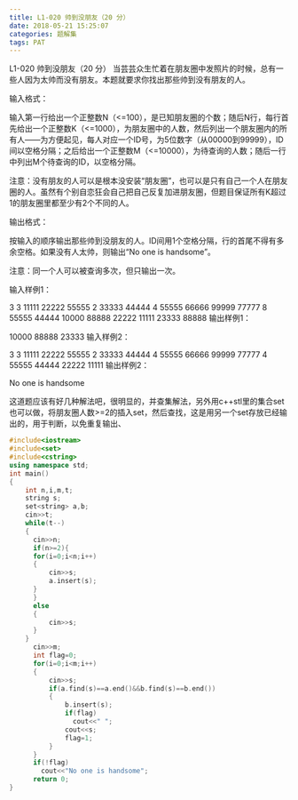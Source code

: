 ```yaml
---
title: L1-020 帅到没朋友（20 分）
date: 2018-05-21 15:25:07
categories: 题解集
tags: PAT
---
```


L1-020 帅到没朋友（20 分）
当芸芸众生忙着在朋友圈中发照片的时候，总有一些人因为太帅而没有朋友。本题就要求你找出那些帅到没有朋友的人。

输入格式：

输入第一行给出一个正整数N（<=100），是已知朋友圈的个数；随后N行，每行首先给出一个正整数K（<=1000），为朋友圈中的人数，然后列出一个朋友圈内的所有人——为方便起见，每人对应一个ID号，为5位数字（从00000到99999），ID间以空格分隔；之后给出一个正整数M（<=10000），为待查询的人数；随后一行中列出M个待查询的ID，以空格分隔。

注意：没有朋友的人可以是根本没安装“朋友圈”，也可以是只有自己一个人在朋友圈的人。虽然有个别自恋狂会自己把自己反复加进朋友圈，但题目保证所有K超过1的朋友圈里都至少有2个不同的人。

输出格式：

按输入的顺序输出那些帅到没朋友的人。ID间用1个空格分隔，行的首尾不得有多余空格。如果没有人太帅，则输出“No one is handsome”。

注意：同一个人可以被查询多次，但只输出一次。

输入样例1：

3
3 11111 22222 55555
2 33333 44444
4 55555 66666 99999 77777
8
55555 44444 10000 88888 22222 11111 23333 88888
输出样例1：

10000 88888 23333
输入样例2：

3
3 11111 22222 55555
2 33333 44444
4 55555 66666 99999 77777
4
55555 44444 22222 11111
输出样例2：

No one is handsome

这道题应该有好几种解法吧，很明显的，并查集解法，另外用c++stl里的集合set也可以做，将朋友圈人数>=2的插入set，然后查找，这是用另一个set存放已经输出的，用于判断，以免重复输出、

```cpp
#include<iostream>
#include<set>
#include<cstring>
using namespace std;
int main()
{
    int n,i,m,t;
    string s;
    set<string> a,b;
    cin>>t;
    while(t--)
    {
      cin>>n;
      if(n>=2){
      for(i=0;i<n;i++)
      {
          cin>>s;
          a.insert(s);
      }
      }
      else
      {
          cin>>s;
      }
    }
      cin>>m;
      int flag=0;
      for(i=0;i<m;i++)
      {
          cin>>s;
          if(a.find(s)==a.end()&&b.find(s)==b.end())
          {
              b.insert(s);
              if(flag)
                cout<<" ";
              cout<<s;
              flag=1;
          }
      }
      if(!flag)
        cout<<"No one is handsome";
      return 0;
}


```